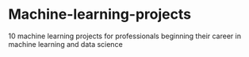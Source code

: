 # Machine-learning-projects
10 machine learning projects for professionals beginning their career in machine learning and data science
